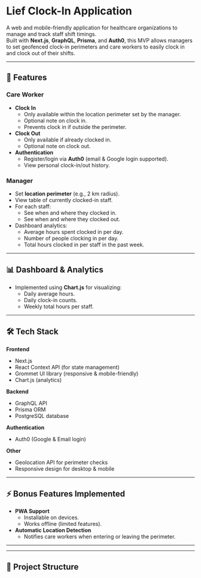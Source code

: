 # Lief Clock-In Application

A web and mobile-friendly application for healthcare organizations to manage and track staff shift timings.  
Built with **Next.js**, **GraphQL**, **Prisma**, and **Auth0**, this MVP allows managers to set geofenced clock-in perimeters and care workers to easily clock in and clock out of their shifts.

---

## 🚀 Features

### Care Worker
- **Clock In**
  - Only available within the location perimeter set by the manager.
  - Optional note on clock in.
  - Prevents clock in if outside the perimeter.
- **Clock Out**
  - Only available if already clocked in.
  - Optional note on clock out.
- **Authentication**
  - Register/login via **Auth0** (email & Google login supported).
  - View personal clock-in/out history.

### Manager
- Set **location perimeter** (e.g., 2 km radius).
- View table of currently clocked-in staff.
- For each staff:
  - See when and where they clocked in.
  - See when and where they clocked out.
- Dashboard analytics:
  - Average hours spent clocked in per day.
  - Number of people clocking in per day.
  - Total hours clocked in per staff in the past week.

---

## 📊 Dashboard & Analytics
- Implemented using **Chart.js** for visualizing:
  - Daily average hours.
  - Daily clock-in counts.
  - Weekly total hours per staff.

---

## 🛠 Tech Stack

**Frontend**
- Next.js
- React Context API (for state management)
- Grommet UI library (responsive & mobile-friendly)
- Chart.js (analytics)

**Backend**
- GraphQL API
- Prisma ORM
- PostgreSQL database

**Authentication**
- Auth0 (Google & Email login)

**Other**
- Geolocation API for perimeter checks
- Responsive design for desktop & mobile

---

## ⚡ Bonus Features Implemented
- **PWA Support**
  - Installable on devices.
  - Works offline (limited features).
- **Automatic Location Detection**
  - Notifies care workers when entering or leaving the perimeter.

---

---

## 📂 Project Structure
